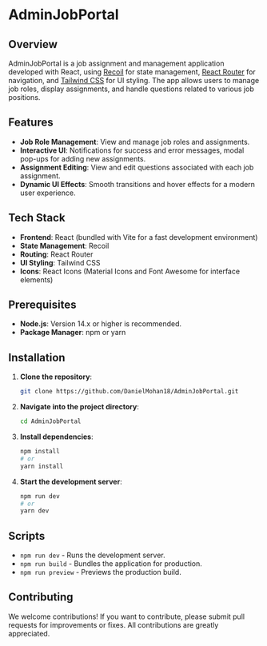 # AdminJobPortal
## Overview
AdminJobPortal is a job assignment and management application developed with React, using [Recoil](https://recoiljs.org/) for state management, [React Router](https://reactrouter.com/) for navigation, and [Tailwind CSS](https://tailwindcss.com/) for UI styling. The app allows users to manage job roles, display assignments, and handle questions related to various job positions.

## Features
- **Job Role Management**: View and manage job roles and assignments.
- **Interactive UI**: Notifications for success and error messages, modal pop-ups for adding new assignments.
- **Assignment Editing**: View and edit questions associated with each job assignment.
- **Dynamic UI Effects**: Smooth transitions and hover effects for a modern user experience.

## Tech Stack
- **Frontend**: React (bundled with Vite for a fast development environment)
- **State Management**: Recoil
- **Routing**: React Router
- **UI Styling**: Tailwind CSS
- **Icons**: React Icons (Material Icons and Font Awesome for interface elements)

## Prerequisites
- **Node.js**: Version 14.x or higher is recommended.
- **Package Manager**: npm or yarn

## Installation
1. **Clone the repository**:
   ```bash
   git clone https://github.com/DanielMohan18/AdminJobPortal.git
2. **Navigate into the project directory**:
   ```bash
   cd AdminJobPortal   
3. **Install dependencies**:
   ```bash
   npm install
   # or
   yarn install 
4. **Start the development server**:
   ```bash
   npm run dev
   # or
   yarn dev
   
## Scripts
- `npm run dev` - Runs the development server.
- `npm run build` - Bundles the application for production.
- `npm run preview` - Previews the production build.

## Contributing
We welcome contributions! If you want to contribute, please submit pull requests for improvements or fixes. All contributions are greatly appreciated.